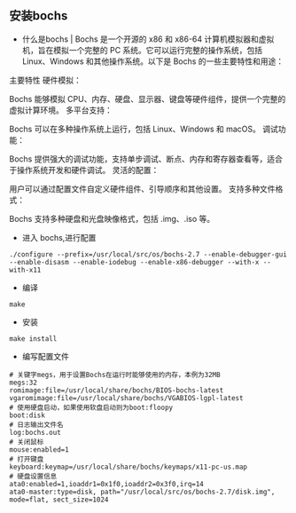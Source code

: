 
## 安装bochs
+ 什么是bochs
| Bochs 是一个开源的 x86 和 x86-64 计算机模拟器和虚拟机，旨在模拟一个完整的 PC 系统。它可以运行完整的操作系统，包括 Linux、Windows 和其他操作系统。以下是 Bochs 的一些主要特性和用途：

主要特性
硬件模拟：

Bochs 能够模拟 CPU、内存、硬盘、显示器、键盘等硬件组件，提供一个完整的虚拟计算环境。
多平台支持：

Bochs 可以在多种操作系统上运行，包括 Linux、Windows 和 macOS。
调试功能：

Bochs 提供强大的调试功能，支持单步调试、断点、内存和寄存器查看等，适合于操作系统开发和硬件调试。
灵活的配置：

用户可以通过配置文件自定义硬件组件、引导顺序和其他设置。
支持多种文件格式：

Bochs 支持多种硬盘和光盘映像格式，包括 .img、.iso 等。
- 进入 bochs,进行配置
```
./configure --prefix=/usr/local/src/os/bochs-2.7 --enable-debugger-gui --enable-disasm --enable-iodebug --enable-x86-debugger --with-x --with-x11

```
- 编译
```
make
```
- 安装
```
make install
```
- 编写配置文件
```
# 关键字megs，用于设置Bochs在运行时能够使用的内存，本例为32MB
megs:32
romimage:file=/usr/local/share/bochs/BIOS-bochs-latest
vgaromimage:file=/usr/local/share/bochs/VGABIOS-lgpl-latest
# 使用硬盘启动，如果使用软盘启动则为boot:floopy
boot:disk
# 日志输出文件名
log:bochs.out
# 关闭鼠标
mouse:enabled=1
# 打开键盘
keyboard:keymap=/usr/local/share/bochs/keymaps/x11-pc-us.map
# 硬盘设置信息
ata0:enabled=1,ioaddr1=0x1f0,ioaddr2=0x3f0,irq=14
ata0-master:type=disk, path="/usr/local/src/os/bochs-2.7/disk.img", mode=flat, sect_size=1024